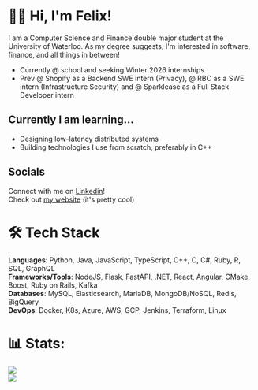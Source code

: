 <h1>👋🏻 Hi, I'm Felix!</h1>
<p> I am a Computer Science and Finance double major student at the University of Waterloo. As my degree suggests, I'm interested in software, finance, and all things in between! </p>
<ul>
  <li>Currently @ school and seeking Winter 2026 internships </li>
  <li>Prev @ Shopify as a Backend SWE intern (Privacy), @ RBC as a SWE intern (Infrastructure Security) and @ Sparklease as a Full Stack Developer intern</li>
</ul>

<h2>Currently I am learning... </h2>
<ul>
  <li>Designing low-latency distributed systems</li>
  <li>Building technologies I use from scratch, preferably in C++ </li>
</ul>

<h2>Socials</h2>

Connect with me on [Linkedin](https://www.linkedin.com/in/~fx/)!
<br>
Check out [my website](https://felix-x.me/) (it's pretty cool)

# 🛠️ Tech Stack
**Languages**: Python, Java, JavaScript, TypeScript, C++, C, C#, Ruby, R, SQL, GraphQL <br>
**Frameworks/Tools**: NodeJS, Flask, FastAPI, .NET, React, Angular, CMake, Boost, Ruby on Rails, Kafka <br>
**Databases**: MySQL, Elasticsearch, MariaDB, MongoDB/NoSQL, Redis, BigQuery <br>
**DevOps**: Docker, K8s, Azure, AWS, GCP, Jenkins, Terraform, Linux

# 📊 Stats:
![](https://github-readme-stats.vercel.app/api/top-langs/?username=melon64&theme=dark&hide_border=false&include_all_commits=false&count_private=false&layout=compact&hide=jupyter%20notebook,html,css)
<br>
[![](https://visitcount.itsvg.in/api?id=melon64&icon=0&color=0)](https://visitcount.itsvg.in)
